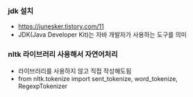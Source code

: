 ### jdk 설치
- https://junesker.tistory.com/11
- JDK(Java Developer Kit)는 자바 개발자가 사용하는 도구를 의미

### nltk 라이브러리 사용해서 자연어처리
- 라이브러리를 사용하지 않고 직접 작성해도됨
- from nltk.tokenize import sent_tokenize, word_tokenize, RegexpTokenizer
